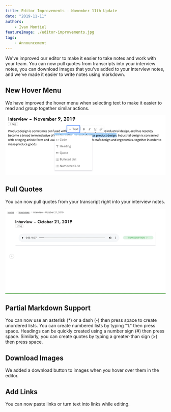 ```yaml
---
title: Editor Improvements – November 11th Update
date: "2019-11-11"
authors:
    - Ivan Montiel
featureImage: ./editor-improvements.jpg
tags:
    - Announcement
---
```


We've improved our editor to make it easier to take notes and work with your team. You can now pull quotes from transcripts into your interview notes, you can download images that you've added to your interview notes, and we've made it easier to write notes using markdown.

<!-- end -->

## New Hover Menu

We have improved the hover menu when selecting text to make it easier to read and group together similar actions.

![New editor hover menu](./new-hover-menu.png)

## Pull Quotes

You can now pull quotes from your transcript right into your interview notes.

![Pull quotes from transcripts](./pull-quote.gif)

## Partial Markdown Support

You can now use an asterisk (*) or a dash (-) then press space to create unordered lists.
You can create numbered lists by typing "1." then press space.
Headings can be quickly created using a number sign (#) then press space.
Similarly, you can create quotes by typing a greater-than sign (>) then press space.

## Download Images

We added a download button to images when you hover over them in the editor.

## Add Links

You can now paste links or turn text into links while editing.
